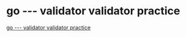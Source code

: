 # go --- validator validator practice
[go --- validator validator practice](https://aiwithcloud.com/2022/09/19/go_____validator_validator_practice/)